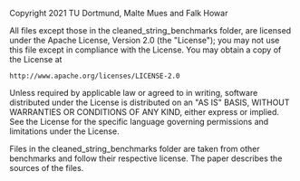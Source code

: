 Copyright 2021 TU Dortmund, Malte Mues and Falk Howar

All files except those in the cleaned_string_benchmarks folder, are licensed under the Apache License, Version 2.0 (the "License");
you may not use this file except in compliance with the License.
You may obtain a copy of the License at

    http://www.apache.org/licenses/LICENSE-2.0

Unless required by applicable law or agreed to in writing, software
distributed under the License is distributed on an "AS IS" BASIS,
WITHOUT WARRANTIES OR CONDITIONS OF ANY KIND, either express or implied.
See the License for the specific language governing permissions and
limitations under the License.


Files in the cleaned_string_benchmarks folder are taken from other benchmarks and follow their respective license.
The paper describes the sources of the files.
